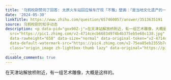 ```yaml
---
title: '乌鸦校尉赞同了回答: 太原火车站回应候车厅现「不雅」壁画：「是当地文化遗产的一部分」，如何看待此事？'
date: '2024-05-30'
linkTitle: https://www.zhihu.com/question/657460057/answer/3513635191
source: 乌鸦校尉的知乎动态
description: <p data-pid="gox90Z-j">在天津站解放桥附近，有一组艺术雕像，大概是这样的。</p><figure data-size="normal"><img
  src="https://pic1.zhimg.com/v2-4714cecb66834974b4b375eb5e68c138.jpg" data-rawwidth="900"
  data-rawheight="658" data-size="normal" data-original-token="v2-4714cecb66834974b4b375eb5e68c138"
  data-default-watermark-src="https://pic4.zhimg.com/v2-75ea85eb2355b7cbd03bfd024596293f_b.jpg"
  class="origin_image zh-lightbox-thumb lazy" data-original="https://pic1.zhimg.com/v2-4714cecb66834974b4b375eb5e68c138_r.j
  ...
disable_comments: true
---
```

<p data-pid="gox90Z-j">在天津站解放桥附近，有一组艺术雕像，大概是这样的。</p><figure data-size="normal"><img src="https://pic1.zhimg.com/v2-4714cecb66834974b4b375eb5e68c138.jpg" data-rawwidth="900" data-rawheight="658" data-size="normal" data-original-token="v2-4714cecb66834974b4b375eb5e68c138" data-default-watermark-src="https://pic4.zhimg.com/v2-75ea85eb2355b7cbd03bfd024596293f_b.jpg" class="origin_image zh-lightbox-thumb lazy" data-original="https://pic1.zhimg.com/v2-4714cecb66834974b4b375eb5e68c138_r.j ...